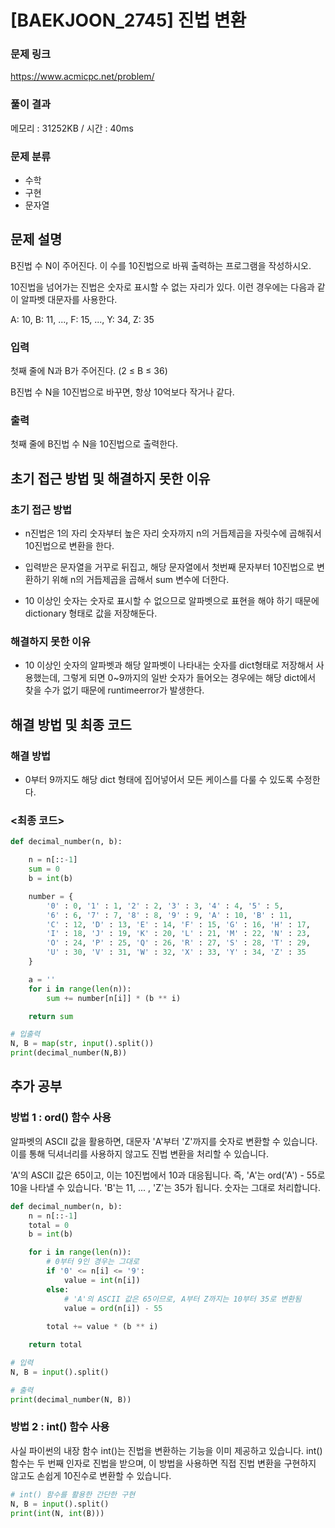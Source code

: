 # [BAEKJOON_2745] 진법 변환

### 문제 링크
https://www.acmicpc.net/problem/

### 풀이 결과
메모리 : 31252KB / 시간 : 40ms

### 문제 분류
* 수학
* 구현
* 문자열


## 문제 설명
B진법 수 N이 주어진다. 이 수를 10진법으로 바꿔 출력하는 프로그램을 작성하시오.

10진법을 넘어가는 진법은 숫자로 표시할 수 없는 자리가 있다. 이런 경우에는 다음과 같이 알파벳 대문자를 사용한다.

A: 10, B: 11, ..., F: 15, ..., Y: 34, Z: 35

### 입력
첫째 줄에 N과 B가 주어진다. (2 ≤ B ≤ 36)

B진법 수 N을 10진법으로 바꾸면, 항상 10억보다 작거나 같다.

### 출력
첫째 줄에 B진법 수 N을 10진법으로 출력한다.


## 초기 접근 방법 및 해결하지 못한 이유

### 초기 접근 방법
* n진법은 1의 자리 숫자부터 높은 자리 숫자까지 n의 거듭제곱을 자릿수에 곱해줘서 10진법으로 변환을 한다.

* 입력받은 문자열을 거꾸로 뒤집고, 해당 문자열에서 첫번째 문자부터 10진법으로 변환하기 위해 n의 거듭제곱을 곱해서 sum 변수에 더한다.

* 10 이상인 숫자는 숫자로 표시할 수 없으므로 알파벳으로 표현을 해야 하기 때문에 dictionary 형태로 값을 저장해둔다.

### 해결하지 못한 이유
* 10 이상인 숫자의 알파벳과 해당 알파벳이 나타내는 숫자를 dict형태로 저장해서 사용했는데, 그렇게 되면 0~9까지의 일반 숫자가 들어오는 경우에는 해당 dict에서 찾을 수가 없기 때문에 runtimeerror가 발생한다. 

## 해결 방법 및 최종 코드

### 해결 방법
* 0부터 9까지도 해당 dict 형태에 집어넣어서 모든 케이스를 다룰 수 있도록 수정한다.

### <최종 코드>
```python
def decimal_number(n, b):

    n = n[::-1]
    sum = 0
    b = int(b)

    number = {
        '0' : 0, '1' : 1, '2' : 2, '3' : 3, '4' : 4, '5' : 5,
        '6' : 6, '7' : 7, '8' : 8, '9' : 9, 'A' : 10, 'B' : 11,
        'C' : 12, 'D' : 13, 'E' : 14, 'F' : 15, 'G' : 16, 'H' : 17, 
        'I' : 18, 'J' : 19, 'K' : 20, 'L' : 21, 'M' : 22, 'N' : 23, 
        'O' : 24, 'P' : 25, 'Q' : 26, 'R' : 27, 'S' : 28, 'T' : 29, 
        'U' : 30, 'V' : 31, 'W' : 32, 'X' : 33, 'Y' : 34, 'Z' : 35
    }

    a = ''
    for i in range(len(n)):
        sum += number[n[i]] * (b ** i)

    return sum

# 입출력
N, B = map(str, input().split())
print(decimal_number(N,B))
```


## 추가 공부

### 방법 1 : ord() 함수 사용
알파벳의 ASCII 값을 활용하면, 대문자 'A'부터 'Z'까지를 숫자로 변환할 수 있습니다. 이를 통해 딕셔너리를 사용하지 않고도 진법 변환을 처리할 수 있습니다.

'A'의 ASCII 값은 65이고, 이는 10진법에서 10과 대응됩니다. 즉, 'A'는 ord('A') - 55로 10을 나타낼 수 있습니다. 'B'는 11, ... , 'Z'는 35가 됩니다.
숫자는 그대로 처리합니다.
```python
def decimal_number(n, b):
    n = n[::-1]
    total = 0
    b = int(b)

    for i in range(len(n)):
        # 0부터 9인 경우는 그대로 
        if '0' <= n[i] <= '9':
            value = int(n[i])
        else:
            # 'A'의 ASCII 값은 65이므로, A부터 Z까지는 10부터 35로 변환됨
            value = ord(n[i]) - 55
        
        total += value * (b ** i)

    return total

# 입력
N, B = input().split()

# 출력
print(decimal_number(N, B))
```

### 방법 2 : int() 함수 사용
사실 파이썬의 내장 함수 int()는 진법을 변환하는 기능을 이미 제공하고 있습니다. int() 함수는 두 번째 인자로 진법을 받으며, 이 방법을 사용하면 직접 진법 변환을 구현하지 않고도 손쉽게 10진수로 변환할 수 있습니다.
```python
# int() 함수를 활용한 간단한 구현
N, B = input().split()
print(int(N, int(B)))
```